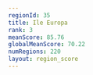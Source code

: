 ```yaml
---
regionId: 35
title: Ile Europa
rank: 3
meanScore: 85.76
globalMeanScore: 70.22
numRegions: 220
layout: region_score
---
```

